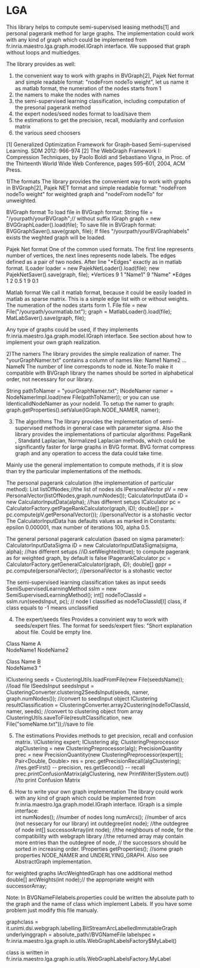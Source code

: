 LGA
===

This library helps to compute semi-supervised leasing methods[1] and 
personal pagerank method for large graphs. The implementation could work with any kind
of graph which could be implemented from fr.inria.maestro.lga.graph.model.IGraph interface.
We supposed that graph without loops and multiedges.

The library provides as well:
1) the convenient way to work with graphs in BVGraph[2], Pajek Net format and simple readable format: "nodeFrom nodeTo weight",
   let us name it as matlab format, the numeration of the nodes starts from 1
2) the namers to make the nodes with names
3) the semi-supervised learning classification, including computation of the presonal pagerank method 
4) the expert nodes/seed nodes format to load/save them  
5) the estimations to get the precision, recall, modularity and confusion matrix
6) the various seed choosers

[1] Generalized Optimization Framework for Graph-based Semi-supervised Learning. SDM 2012: 966-974
[2] The WebGraph Framework I: Compression Techniques,
 by Paolo Boldi and Sebastiano Vigna, in Proc. of the Thirteenth World Wide Web Conference, pages 595-601, 2004, ACM Press.


1)The formats
The library provides the convenient way to work with graphs in BVGraph[2], Pajek NET format and simple readable format: "nodeFrom nodeTo weight"
for weighted graph and "nodeFrom nodeTo" for unweighted.

BVGraph format
To load file in BVGraph format: 
String file = "/yourpath/yourBVGraph";// without suffix
IGraph graph = new BVGGraphLoader().load(file); 
To save file in BVGraph format:
BVGGraphSaver().save(graph, file);
If files "/yourpath/yourBVGraphlabels" exists the weghted graph will be loaded.

Pajek Net format
One of the common used formats. The first line represents number of vertices, the next lines represents node labels.
The edges defined as a pair of two nodes. After line "*Edges" exactly as in matlab format.
ILoader loader = new PajekNetLoader().load(file);
new PajekNetSaver().save(graph, file);
*Vertices 9
1 "Name1"
9 "Name"
*Edges
1 2 0.5
1 9 0.1

Matlab format
We call it matlab format, because  it could be easily loaded in matlab as sparse matrix.
This is a simple edge list with or without weights. The numeration of the nodes starts form 1.
File file = new File("/yourpath/yourmatlab.txt");
graph = MatlabLoader().load(file);
MatLabSaver().save(graph, file);

Any type of graphs could be used, if they implements fr.inria.maestro.lga.graph.model.IGraph interface.
See section about how to implement your own graph realization.

2)The namers
The library provides the simple realization of namer.
The "yourGraphNamer.txt" contains a column of names like:
Name1
Name2
...
NameN
The number of line corresponds to node id.
Note:To make it compatible with BVGraph library the names should be sorted in alphabetical order,
not necessary for our library.

String pathToNamer = "yourGraphNamer.txt";
INodeNamer namer = NodeNamerImpl.load(new File(pathToNamer));
or you can use IdenticalIdNodeNamer as your nodeId.
To setup the namer to graph:
graph.getProperties().setValue(IGraph.NODE_NAMER, namer);

3) The algorithms
The library provides the implementation of semi-supervised methods in general case with parameter sigma.
Also the library provides the implementations of particular algorithms: PageRank , Standatd Laplacian,
Normalized Laplacian methods, which could be significantly faster for large graphs in BVG format.
BVG format compress graph and any operation to access the data could take time.

Mainly use the general implementation to compute methods,
if it is slow than try the particular implementations of the methods.

The personal pagerank calculation (the implementation of particular method):
List<Integer> listOfNodes;//the list of nodes ids
IPersonalVector pV = new PersonalVector(listOfNodes,graph.numNodes());
CalculatorInputData iD = new CalculatorInputData(alpha); //has different setups
ICalculator pc = CalculatorFactory.getPageRankCalculator(graph, iD);
double[] ppr = pc.compute(pV.getPersonalVector()); //personalVector is a stohastic vector
The CalculatorInputData has defaults values as marked in Constants:
epsilon 0.000001, max number of iterations 100, alpha 0.5.

The general personal pagerank calculation (based on sigma parameter):
CalculatorInputDataSigma iD = new CalculatorInputDataSigma(sigma, alpha); //has different setups
//iD.setWeighted(true); to compute pagerank as for weighted graph, by default is false
IPagerankCalculator pc = CalculatorFactory.getGeneralCalculator(graph, iD);
double[] gppr = pc.compute(personalVector); //personalVector is a stohastic vector

The semi-supervised learning classification takes as input seeds
SemiSupervisedLearningMethod sslm = new SemiSupervisedLearningMethod();
int[] nodeToClassId = sslm.run(seedsInput, pc); // node I classified as nodeToClassId[I] class, if class equals to -1  means unclassified 

4) The expert/seeds files
Provides a convinient way to work with seeds/expert files.
The format for seeds/expert files:
"Short explanation about file. Could be empty line.

Class Name A	
NodeName1
NodeName2	

Class Name B	
NodeName3
"

IClustering seeds = ClusteringUtils.loadFromFile(new File(seedsName)); //load file
ISeedsInput seedsInput = ClusteringConverter.clustering2SeedsInput(seeds, namer, graph.numNodes()); //convert to seedInput object
IClustering resultClassification = ClusteringConverter.array2Custering(nodeToClassId, namer, seeds); //convert to clustering object from array        
ClusteringUtils.saveToFile(resultClassification, new File("someName.txt"));//save to file


5) The estimations 
Provides methods to get precision, recall and confusion matrix.
\\IClustering expert; IClustering alg;
ClusteringPreprocessor algClustering = new ClusteringPreprocessor(alg);
PrecisionQuantity prec = new PrecisionQuantity(new ClusteringPreprocessor(expert));
Pair<Double, Double> res =  prec.getPrecisionRecall(algClustering);
//res.getFirst() -- precision, res.getSecond() -- recall
prec.printConfusionMatrix(algClustering, new PrintWriter(System.out)) //to print Confusion Matrix

6) How to write your own graph implementation 
The library could work with any kind
of graph which could be implemented from fr.inria.maestro.lga.graph.model.IGraph interface.
IGraph is a simple interface:  
int numNodes(); //number of nodes
long numArcs(); //number of arcs (not nessecary for our library)
int outdegree(int node); //the outdegree of node 
int[] successorArray(int node); //the neighbours of node, for the compatibility with webgraph library 
//the returned array may contain more entries than the outdegree of node,
// the successors should be sorted in increasing order.
IProperties getProperties(); //some graph properties NODE_NAMER and UNDERLYING_GRAPH. 
Also see AbstractGraph implementation.



for weighted graphs IArcWeightedGraph has one additional method
double[] arcWeights(int node);// the appropriate weight with successorArray;
 
Note:
In BVGNameFilelabels.properties could be written the absolute path to the graph and 
the name of class which implement Labels. If you have some problem just modify this file 
manualy.

graphclass = it.unimi.dsi.webgraph.labelling.BitStreamArcLabelledImmutableGraph
underlyinggraph = absolute_path//BVGNameFile
labelspec = fr.inria.maestro.lga.graph.io.utils.WebGraphLabelsFactory$MyLabel()

class is written in 
fr.inria.maestro.lga.graph.io.utils.WebGraphLabelsFactory.MyLabel 